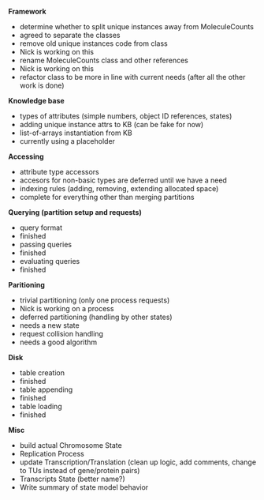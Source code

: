 **Framework**
 * determine whether to split unique instances away from MoleculeCounts
  * agreed to separate the classes
 * remove old unique instances code from class
  * Nick is working on this
 * rename MoleculeCounts class and other references
  * Nick is working on this
 * refactor class to be more in line with current needs (after all the other work is done)

**Knowledge base**
 * types of attributes (simple numbers, object ID references, states)
 * adding unique instance attrs to KB (can be fake for now)
 * list-of-arrays instantiation from KB
  * currently using a placeholder

**Accessing**
 * attribute type accessors
  * accesors for non-basic types are deferred until we have a need
 * indexing rules (adding, removing, extending allocated space)
  * complete for everything other than merging partitions

**Querying (partition setup and requests)**
 * query format
  * finished
 * passing queries
  * finished
 * evaluating queries
  * finished

**Paritioning**
 * trivial partitioning (only one process requests)
  * Nick is working on a process
 * deferred partitioning (handling by other states)
  * needs a new state
 * request collision handling
  * needs a good algorithm

**Disk**
 * table creation
  * finished
 * table appending
  * finished
 * table loading
  * finished

**Misc**
 * build actual Chromosome State
 * Replication Process
 * update Transcription/Translation (clean up logic, add comments, change to TUs instead of gene/protein pairs)
 * Transcripts State (better name?)
 * Write summary of state model behavior
